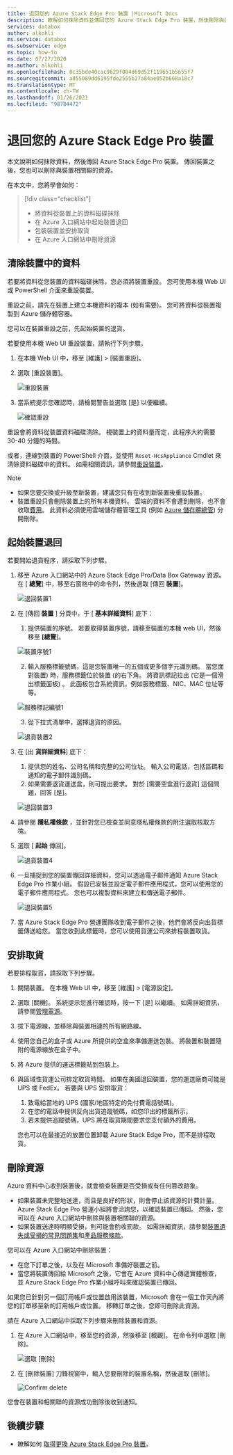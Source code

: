 ```yaml
---
title: 退回您的 Azure Stack Edge Pro 裝置 |Microsoft Docs
description: 瞭解如何抹除資料並傳回您的 Azure Stack Edge Pro 裝置，然後刪除與裝置相關聯的資源。
services: databox
author: alkohli
ms.service: databox
ms.subservice: edge
ms.topic: how-to
ms.date: 07/27/2020
ms.author: alkohli
ms.openlocfilehash: 0c35bde40cac9629f084d69d52f119651b5655f7
ms.sourcegitcommit: a055089dd6195fde2555b27a84ae052b668a18c7
ms.translationtype: MT
ms.contentlocale: zh-TW
ms.lasthandoff: 01/26/2021
ms.locfileid: "98784472"
---
```

# <a name="return-your-azure-stack-edge-pro-device"></a>退回您的 Azure Stack Edge Pro 裝置

本文說明如何抹除資料，然後傳回 Azure Stack Edge Pro 裝置。 傳回裝置之後，您也可以刪除與裝置相關聯的資源。

在本文中，您將學會如何：

> [!div class="checklist"]
>
> * 將資料從裝置上的資料磁碟抹除
> * 在 Azure 入口網站中起始裝置退回
> * 包裝裝置並安排取貨
> * 在 Azure 入口網站中刪除資源

## <a name="erase-data-from-the-device"></a>清除裝置中的資料

若要將資料從您裝置的資料磁碟抹除，您必須將裝置重設。 您可使用本機 Web UI 或 PowerShell 介面來重設裝置。

重設之前，請先在裝置上建立本機資料的複本 (如有需要)。 您可將資料從裝置複製到 Azure 儲存體容器。

您可以在裝置重設之前，先起始裝置的退貨。 

若要使用本機 Web UI 重設裝置，請執行下列步驟。

1. 在本機 Web UI 中，移至 [維護] > [裝置重設]。
2. 選取 [重設裝置]。

    ![重設裝置](media/azure-stack-edge-return-device/device-reset-1.png)

3. 當系統提示您確認時，請檢閱警告並選取 [是] 以便繼續。

    ![確認重設](media/azure-stack-edge-return-device/device-reset-2.png)  

重設會將資料從裝置資料磁碟清除。 視裝置上的資料量而定，此程序大約需要 30-40 分鐘的時間。

或者，連線到裝置的 PowerShell 介面，並使用 `Reset-HcsAppliance` Cmdlet 來清除資料磁碟中的資料。 如需相關資訊，請參閱[重設裝置](azure-stack-edge-connect-powershell-interface.md#reset-your-device)。

> [!NOTE]
> - 如果您要交換或升級至新裝置，建議您只有在收到新裝置後重設裝置。
> - 裝置重設只會刪除裝置上的所有本機資料。 雲端的資料不會遭到刪除，也不會收取[費用](https://azure.microsoft.com/pricing/details/storage/)。 此資料必須使用雲端儲存體管理工具 (例如 [Azure 儲存體總管](https://azure.microsoft.com/features/storage-explorer/)) 分開刪除。

## <a name="initiate-device-return"></a>起始裝置退回

若要開始退貨程序，請採取下列步驟。

1. 移至 Azure 入口網站中的 Azure Stack Edge Pro/Data Box Gateway 資源。 在 [ **總覽**] 中，移至右窗格中的命令列，然後選取 [傳回 **裝置**]。 

    ![退回裝置1](media/azure-stack-edge-return-device/return-device-1.png)  

2. 在 [傳回 **裝置** ] 分頁中，于 [ **基本詳細資料**] 底下：

    1. 提供裝置的序號。 若要取得裝置序號，請移至裝置的本機 web UI，然後移至 **[總覽**]。  
    
    ![裝置序號1](media/azure-stack-edge-return-device/device-serial-number-1.png) 

    2. 輸入服務標籤號碼，這是您裝置唯一的五個或更多個字元識別碼。 當您面對裝置) 時，服務標籤位於裝置 (的右下角。 將資訊標記拉出 (它是一個滑出標籤面板) 。 此面板包含系統資訊，例如服務標籤、NIC、MAC 位址等等。 
    
    ![服務標記編號1](media/azure-stack-edge-return-device/service-tag-number-1.png)

    3. 從下拉式清單中，選擇退貨的原因。

    ![退貨裝置2](media/azure-stack-edge-return-device/return-device-2.png) 

3. 在 [出 **貨詳細資料**] 底下：

    1. 提供您的姓名、公司名稱和完整的公司位址。 輸入公司電話，包括區碼和通知的電子郵件識別碼。
    2. 如果需要退貨運送盒，則可提出要求。 對於 [需要空盒進行退貨] 這個問題，回答 [是]。

    ![退回裝置3](media/azure-stack-edge-return-device/return-device-3.png)

4. 請參閱 **隱私權條款** ，並針對您已檢查並同意隱私權條款的附注選取核取方塊。

5. 選取 [ **起始** 傳回]。

    ![退貨裝置4](media/azure-stack-edge-return-device/return-device-4.png) 

6. 一旦捕捉到您的裝置傳回詳細資料，您可以透過電子郵件通知 Azure Stack Edge Pro 作業小組。 假設已安裝並設定電子郵件應用程式，您可以使用您的電子郵件應用程式。 您也可以複製資料來建立和傳送電子郵件。

    ![退回裝置5](media/azure-stack-edge-return-device/return-device-5.png) 

7. 當 Azure Stack Edge Pro 營運團隊收到電子郵件之後，他們會將反向出貨標籤傳送給您。 當您收到此標籤時，您可以使用貨運公司來排程裝置取貨。 

## <a name="schedule-a-pickup"></a>安排取貨

若要排程取貨，請採取下列步驟。

1. 關閉裝置。 在本機 Web UI 中，移至 [維護] > [電源設定]。
2. 選取 [關機]。 系統提示您進行確認時，按一下 [是] 以繼續。 如需詳細資訊，請參閱[管理電源](../databox-gateway/data-box-gateway-manage-access-power-connectivity-mode.md#manage-power)。
3. 拔下電源線，並移除與裝置相連的所有網路線。
4. 使用您自己的盒子或 Azure 所提供的空盒來準備運送包裝。 將裝置和裝置隨附的電源線放在盒子中。
5. 將 Azure 提供的運送標籤貼到包裝上。
6. 與區域性貨運公司排定取貨時間。 如果在美國退回裝置，您的運送廠商可能是 UPS 或 FedEx。 若要與 UPS 安排取貨：

    1. 致電給當地的 UPS (國家/地區特定的免付費電話號碼)。
    2. 在您的電話中提供反向出貨追蹤號碼，如您印出的標籤所示。
    3. 若未提供追蹤號碼，UPS 將在取貨期間要求您支付額外的費用。

    您也可以在最接近的放置位置卸載 Azure Stack Edge Pro，而不是排程取貨。

## <a name="delete-the-resource"></a>刪除資源

Azure 資料中心收到裝置後，就會檢查裝置是否受損或有任何篡改跡象。

- 如果裝置未完整地送達，而且是良好的形狀，則會停止該資源的計費計量。 Azure Stack Edge Pro 營運小組將會洽詢您，以確認裝置已傳回。 然後，您可以在 Azure 入口網站中刪除與裝置相關聯的資源。
- 如果裝置送達時明顯受損，則可能會酌收罰款。 如需詳細資訊，請參閱[裝置遺失或受損的常見問題集](https://azure.microsoft.com/pricing/details/databox/edge/)和[產品服務條款](https://www.microsoft.com/licensing/product-licensing/products)。  


您可以在 Azure 入口網站中刪除裝置：

- 在您下訂單之後，以及在 Microsoft 準備好裝置之前。
- 當您將裝置傳回給 Microsoft 之後，它會在 Azure 資料中心傳遞實體檢查，並 Azure Stack Edge Pro 作業小組呼叫來確認裝置已傳回。

如果您已針對另一個訂用帳戶或位置啟用該裝置，Microsoft 會在一個工作天內將您的訂單移至新的訂用帳戶或位置。 移轉訂單之後，您即可刪除此資源。


請在 Azure 入口網站中採取下列步驟來刪除裝置和資源。

1. 在 Azure 入口網站中，移至您的資源，然後移至 [概觀]。 在命令列中選取 [刪除]。

    ![選取 [刪除]](media/azure-stack-edge-return-device/delete-resource-1.png)

2. 在 [刪除裝置] 刀鋒視窗中，輸入您要刪除的裝置名稱，然後選取 [刪除]。

    ![Confirm delete](media/azure-stack-edge-return-device/delete-resource-2.png)

您會在裝置和相關聯的資源成功刪除後收到通知。


## <a name="next-steps"></a>後續步驟

- 瞭解如何 [取得更換 Azure Stack Edge Pro 裝置](azure-stack-edge-replace-device.md)。